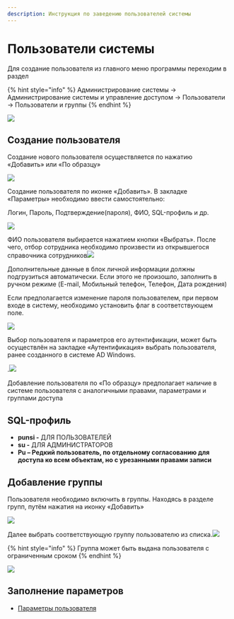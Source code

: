 ```yaml
---
description: Инструкция по заведению пользователей системы
---
```


# Пользователи системы

Для создание пользователя из главного меню программы переходим в раздел

{% hint style="info" %}
Администрирование системы → Администрирование системы и управление доступом → Пользователи → Пользователи и группы
{% endhint %}

![](<../../../.gitbook/assets/0 (6).jpeg>)

## Создание пользователя

Создание нового пользователя осуществляется по нажатию «Добавить» или «По образцу»

![](<../../../.gitbook/assets/1 (93).png>)

Создание пользователя по иконке «Добавить». В закладке «Параметры» необходимо ввести самостоятельно:

Логин, Пароль, Подтверждение(пароля), ФИО, SQL-профиль и др.

![](<../../../.gitbook/assets/2 (94).png>)

ФИО пользователя выбирается нажатием кнопки «Выбрать». После чего, отбор сотрудника необходимо произвести из открывшегося справочника сотрудников![](<../../../.gitbook/assets/3 (6).png>)

&#x20;Дополнительные данные в блок личной информации должны подгрузиться автоматически. Если этого не произошло, заполнить в ручном режиме (E-mail, Мобильный телефон, Телефон, Дата рождения)

Если предполагается изменение пароля пользователем, при первом входе в систему, необходимо установить флаг в соответствующем поле.

![](<../../../.gitbook/assets/4 (28).png>)

Выбор пользователя и параметров его аутентификации, может быть осуществлён на закладке «Аутентификация» выбрать пользователя, ранее созданного в системе AD Windows.

.![](<../../../.gitbook/assets/5 (42).png>)

Добавление пользователя по «По образцу» предполагает наличие в системе пользователя с аналогичными правами, параметрами и группами доступа

## SQL-профиль

* **punsi -** ДЛЯ ПОЛЬЗОВАТЕЛЕЙ
* **su -** ДЛЯ АДМИНИСТРАТОРОВ
* **Pu – Редкий пользователь, по отдельному согласованию для доступа ко всем объектам, но с урезанными правами записи**

## Добавление группы&#x20;

Пользователя необходимо включить в группы. Находясь в разделе групп, путём нажатия на иконку «Добавить»

![](<../../../.gitbook/assets/6 (42).png>)

Далее выбрать соответствующую группу пользователю из списка.![](<../../../.gitbook/assets/7 (24).png>)

{% hint style="info" %}
Группа может быть выдана пользователя с ограниченным сроком
{% endhint %}

![](<../../../.gitbook/assets/image (402).png>)

## Заполнение параметров

* [Параметры пользователя](../parametry-polzovatelya.md)
